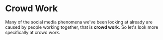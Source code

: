 # Crowd Work

Many of the social media phenomena we've been looking at already are caused by people working together, that is __crowd work__. So let's look more specifically at crowd work.

```{tableofcontents}
```
